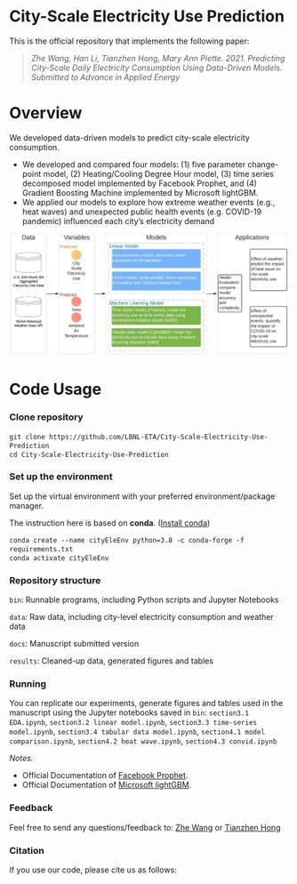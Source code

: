 # City-Scale Electricity Use Prediction

This is the official repository that implements the following paper:

> *Zhe Wang, Han Li, Tianzhen Hong, Mary Ann Piette. 2021. Predicting City-Scale Daily Electricity Consumption Using Data-Driven Models. Submitted to Advance in Applied Energy*

<!--
[[slides]](docs/slides.pdf)[[paper]](https://dl.acm.org/doi/10.1145/3408308.3427980)
-->

# Overview
We developed data-driven models to predict city-scale electricity consumption.
- We developed and compared four models: (1) five parameter change-point model, (2) Heating/Cooling Degree Hour model, (3) time series decomposed model implemented by Facebook Prophet, and (4) Gradient Boosting Machine implemented by Microsoft lightGBM.
- We applied our models to explore how extreme weather events (e.g., heat waves) and unexpected public health events (e.g. COVID-19 pandemic) influenced each city’s electricity demand

<img src="docs/overview.jpeg" data-canonical-src="docs/overview.jpeg" width="1000" />


# Code Usage
### Clone repository
```
git clone https://github.com/LBNL-ETA/City-Scale-Electricity-Use-Prediction
cd City-Scale-Electricity-Use-Prediction
```

### Set up the environment 
Set up the virtual environment with your preferred environment/package manager.

The instruction here is based on **conda**. ([Install conda](https://docs.anaconda.com/anaconda/install/))
```
conda create --name cityEleEnv python=3.8 -c conda-forge -f requirements.txt
conda activate cityEleEnv
```

### Repository structure
``bin``: Runnable programs, including Python scripts and Jupyter Notebooks

``data``: Raw data, including city-level electricity consumption and weather data

``docs``: Manuscript submitted version

``results``: Cleaned-up data, generated figures and tables


### Running
You can replicate our experiments, generate figures and tables used in the manuscript using the Jupyter notebooks saved in ``bin``: `section3.1 EDA.ipynb`, `section3.2 linear model.ipynb`, `section3.3 time-series model.ipynb`, `section3.4 tabular data model.ipynb`, `section4.1 model comparison.ipynb`, `section4.2 heat wave.ipynb`, `section4.3 convid.ipynb`

*Notes.*
- Official Documentation of [Facebook Prophet](https://facebook.github.io/prophet/).
- Official Documentation of [Microsoft lightGBM](https://github.com/Microsoft/LightGBM). 

### Feedback

Feel free to send any questions/feedback to: [Zhe Wang](mailto:zwang5@lbl.gov ) or [Tianzhen Hong](mailto:thong@lbl.gov)

### Citation

If you use our code, please cite us as follows:

<!--
```
@inproceedings{Chen2020COHORT,
author = {Chen, Bingqing and Francis, Jonathan and Pritoni, Marco and Kar, Soummya and Berg\'{e}s, Mario},
title = {COHORT: Coordination of Heterogeneous Thermostatically Controlled Loads for Demand Flexibility},
year = {2020},
isbn = {9781450380614},
publisher = {Association for Computing Machinery},
address = {New York, NY, USA},
url = {https://doi.org/10.1145/3408308.3427980},
doi = {10.1145/3408308.3427980},
booktitle = {Proceedings of the 7th ACM International Conference on Systems for Energy-Efficient Buildings, Cities, and Transportation},
pages = {31–40},
numpages = {10},
keywords = {demand response, smart thermostats, TCLs, distributed control},
location = {Virtual Event, Japan},
series = {BuildSys '20}
}
```
-->
